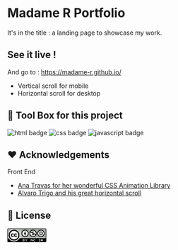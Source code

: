 
# Madame R Portfolio

It's in the title : a landing page to showcase my work.



## See it live !

And go to : https://madame-r.github.io/

- Vertical scroll for mobile
- Horizontal scroll for desktop


## 🧰 Tool Box for this project

![html badge](https://img.shields.io/badge/HTML-239120?style=for-the-badge&logo=html5&logoColor=white)
![css badge](https://img.shields.io/badge/CSS-239120?&style=for-the-badge&logo=css3&logoColor=white)
![javascript badge](https://img.shields.io/badge/JavaScript-F7DF1E?style=for-the-badge&logo=javascript&logoColor=black)



## ❤️ Acknowledgements

Front End

 - [Ana Travas for her wonderful CSS Animation Library](https://animista.net/)
 - [Alvaro Trigo and his great horizontal scroll](https://alvarotrigo.com/blog/scroll-horizontally-with-mouse-wheel-vanilla-java/)

## 📃 License


![CREATIVE COMMONS](./00_readme/badge_cc.png)


